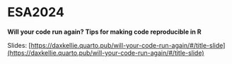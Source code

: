 # ESA2024

**Will your code run again? Tips for making code reproducible in R**  

Slides: [https://daxkellie.quarto.pub/will-your-code-run-again/#/title-slide](https://daxkellie.quarto.pub/will-your-code-run-again/#/title-slide)
